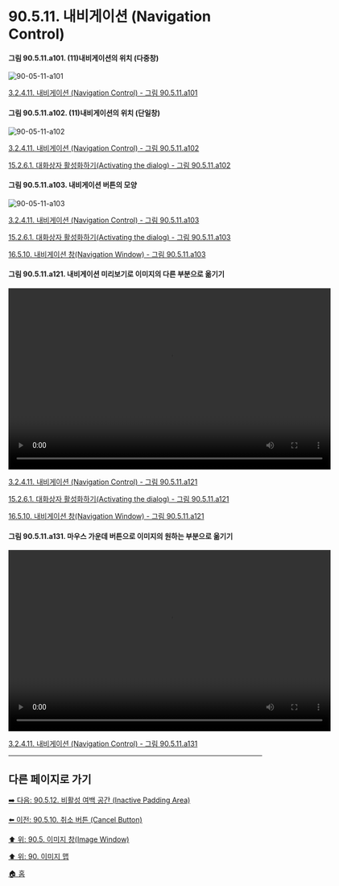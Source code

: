# 90.5.11. 내비게이션 (Navigation Control)

<a id="90-05-11-a101"></a>

#### 그림 90.5.11.a101. (11)내비게이션의 위치 (다중창)
![90-05-11-a101](https://github.com/wonder13662/gimp/assets/15767104/37e9e158-345d-44ac-9d69-9ec0cd38e6f0)

[3.2.4.11. 내비게이션 (Navigation Control) - 그림 90.5.11.a101](./03-02-04-11-navigation-control.md#90-05-11-a101)

<a id="90-05-11-a102"></a>

#### 그림 90.5.11.a102. (11)내비게이션의 위치 (단일창)
![90-05-11-a102](https://github.com/wonder13662/gimp/assets/15767104/935fc9e0-5267-4994-98fa-873daedc9463)

[3.2.4.11. 내비게이션 (Navigation Control) - 그림 90.5.11.a102](./03-02-04-11-navigation-control.md#90-05-11-a102)

[15.2.6.1. 대화상자 활성화하기(Activating the dialog) - 그림 90.5.11.a102](./15-02-06-01-activating_the_dialog.md#90-05-11-a102)

<a id="90-05-11-a103"></a>

#### 그림 90.5.11.a103. 내비게이션 버튼의 모양
![90-05-11-a103](https://github.com/wonder13662/gimp/assets/15767104/6c9cd4a7-8fd1-4d6c-8f0e-6db56f821508)

[3.2.4.11. 내비게이션 (Navigation Control) - 그림 90.5.11.a103](./03-02-04-11-navigation-control.md#90-05-11-a103)

[15.2.6.1. 대화상자 활성화하기(Activating the dialog) - 그림 90.5.11.a103](./15-02-06-01-activating_the_dialog.md#90-05-11-a103)

[16.5.10. 내비게이션 창(Navigation Window) - 그림 90.5.11.a103](./16-05-10-navigation-window.md#90-05-11-a103)

<a id="90-05-11-a121"></a>

#### 그림 90.5.11.a121. 내비게이션 미리보기로 이미지의 다른 부분으로 옮기기
<video controls="controls" width="640" height="360" environment="MacOS:Sonoma 14.2.1 GIMP 2.10.36" src="https://github.com/wonder13662/gimp/assets/15767104/b3082a40-da2a-4105-9f6b-8f0657354098"></video>

[3.2.4.11. 내비게이션 (Navigation Control) - 그림 90.5.11.a121](./03-02-04-11-navigation-control.md#90-05-11-a121)

[15.2.6.1. 대화상자 활성화하기(Activating the dialog) - 그림 90.5.11.a121](./15-02-06-01-activating_the_dialog.md#90-05-11-a121)

[16.5.10. 내비게이션 창(Navigation Window) - 그림 90.5.11.a121](./16-05-10-navigation-window.md#90-05-11-a121)

<a id="90-05-11-a131"></a>

#### 그림 90.5.11.a131. 마우스 가운데 버튼으로 이미지의 원하는 부분으로 옮기기
<video controls="controls" width="640" height="360" environment="MacOS:Sonoma 14.2.1 GIMP 2.10.36" src="https://github.com/wonder13662/gimp/assets/15767104/1b8b315c-e71d-4414-926e-6daef83183ed"></video>

[3.2.4.11. 내비게이션 (Navigation Control) - 그림 90.5.11.a131](./03-02-04-11-navigation-control.md#90-05-11-a131)

***

## 다른 페이지로 가기

[➡️ 다음: 90.5.12. 비활성 여백 공간 (Inactive Padding Area)](./90-05-12-inactive_padding_area.md)

[⬅️ 이전: 90.5.10. 취소 버튼 (Cancel Button)](./90-05-10-cancel_button.md)

[⬆️ 위: 90.5. 이미지 창(Image Window)](./90-05-00-image_window.md)

[⬆️ 위: 90. 이미지 맵](./90-00-image-map.md)

[🏠 홈](./00-home.md)